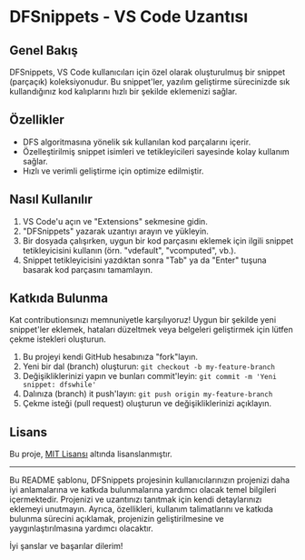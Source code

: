 # DFSnippets - VS Code Uzantısı

## Genel Bakış

DFSnippets, VS Code kullanıcıları için özel olarak oluşturulmuş bir snippet (parçaçık) koleksiyonudur. Bu snippet'ler, yazılım geliştirme sürecinizde sık kullandığınız kod kalıplarını hızlı bir şekilde eklemenizi sağlar.

## Özellikler

- DFS algoritmasına yönelik sık kullanılan kod parçalarını içerir.
- Özelleştirilmiş snippet isimleri ve tetikleyicileri sayesinde kolay kullanım sağlar.
- Hızlı ve verimli geliştirme için optimize edilmiştir.

## Nasıl Kullanılır

1. VS Code'u açın ve "Extensions" sekmesine gidin.
2. "DFSnippets" yazarak uzantıyı arayın ve yükleyin.
3. Bir dosyada çalışırken, uygun bir kod parçasını eklemek için ilgili snippet tetikleyicisini kullanın (örn. "vdefault", "vcomputed", vb.).
4. Snippet tetikleyicisini yazdıktan sonra "Tab" ya da "Enter" tuşuna basarak kod parçasını tamamlayın.

## Katkıda Bulunma

Kat contributionsınızı memnuniyetle karşılıyoruz! Uygun bir şekilde yeni snippet'ler eklemek, hataları düzeltmek veya belgeleri geliştirmek için lütfen çekme istekleri oluşturun.

1. Bu projeyi kendi GitHub hesabınıza "fork"layın.
2. Yeni bir dal (branch) oluşturun: `git checkout -b my-feature-branch`
3. Değişikliklerinizi yapın ve bunları commit'leyin: `git commit -m 'Yeni snippet: dfswhile'`
4. Dalınıza (branch) it push'layın: `git push origin my-feature-branch`
5. Çekme isteği (pull request) oluşturun ve değişikliklerinizi açıklayın.

## Lisans

Bu proje, [MIT Lisansı](LICENSE) altında lisanslanmıştır.

---

Bu README şablonu, DFSnippets projesinin kullanıcılarınızın projenizi daha iyi anlamalarına ve katkıda bulunmalarına yardımcı olacak temel bilgileri içermektedir. Projenizi ve uzantınızı tanıtmak için kendi detaylarınızı eklemeyi unutmayın. Ayrıca, özellikleri, kullanım talimatlarını ve katkıda bulunma sürecini açıklamak, projenizin geliştirilmesine ve yaygınlaştırılmasına yardımcı olacaktır.

İyi şanslar ve başarılar dilerim!
